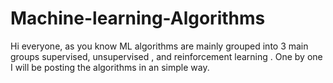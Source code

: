 # Machine-learning-Algorithms
Hi everyone, as you know ML algorithms are mainly grouped into 3 main groups supervised, unsupervised , and reinforcement learning . One by one I will be posting the algorithms in an simple way.
